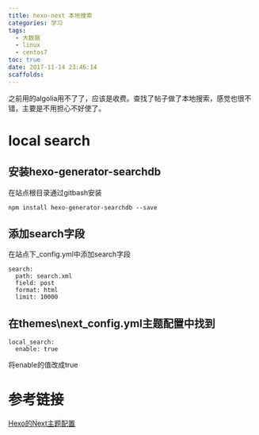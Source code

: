 ```yaml
---
title: hexo-next 本地搜索
categories: 学习
tags:
  - 大数据
  - linux
  - centos7
toc: true
date: 2017-11-14 23:46:14
scaffolds:
---
```

之前用的algolia用不了了，应该是收费。查找了帖子做了本地搜索，感觉也很不错，主要是不用担心不好使了。
# local search
## 安装hexo-generator-searchdb
在站点根目录通过gitbash安装
```
npm install hexo-generator-searchdb --save
```
<!--more-->
## 添加search字段
在站点下_config.yml中添加search字段
```
search:
  path: search.xml
  field: post
  format: html
  limit: 10000
```
## 在themes\next\_config.yml主题配置中找到
```
local_search:
  enable: true
```
将enable的值改成true

# 参考链接
[Hexo的Next主题配置](https://www.cnblogs.com/syd192/p/6074323.html)